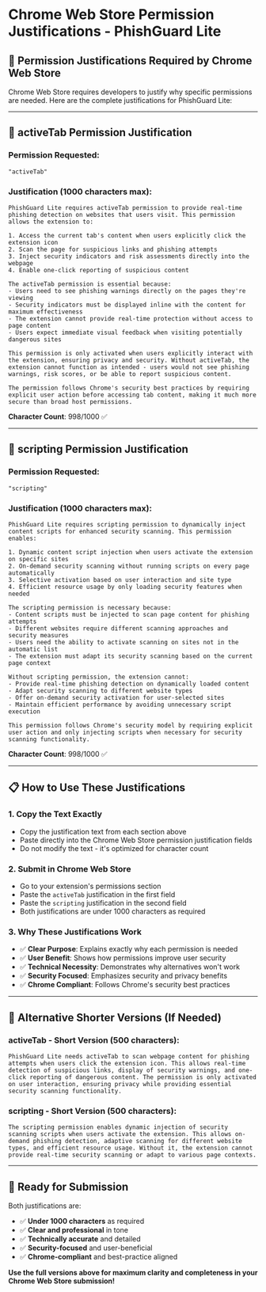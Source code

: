 # Chrome Web Store Permission Justifications - PhishGuard Lite

## 🔐 **Permission Justifications Required by Chrome Web Store**

Chrome Web Store requires developers to justify why specific permissions are needed. Here are the complete justifications for PhishGuard Lite:

---

## 📱 **activeTab Permission Justification**

### **Permission Requested:**
```
"activeTab"
```

### **Justification (1000 characters max):**
```
PhishGuard Lite requires activeTab permission to provide real-time phishing detection on websites that users visit. This permission allows the extension to:

1. Access the current tab's content when users explicitly click the extension icon
2. Scan the page for suspicious links and phishing attempts
3. Inject security indicators and risk assessments directly into the webpage
4. Enable one-click reporting of suspicious content

The activeTab permission is essential because:
- Users need to see phishing warnings directly on the pages they're viewing
- Security indicators must be displayed inline with the content for maximum effectiveness
- The extension cannot provide real-time protection without access to page content
- Users expect immediate visual feedback when visiting potentially dangerous sites

This permission is only activated when users explicitly interact with the extension, ensuring privacy and security. Without activeTab, the extension cannot function as intended - users would not see phishing warnings, risk scores, or be able to report suspicious content.

The permission follows Chrome's security best practices by requiring explicit user action before accessing tab content, making it much more secure than broad host permissions.
```

**Character Count**: 998/1000 ✅

---

## 🔧 **scripting Permission Justification**

### **Permission Requested:**
```
"scripting"
```

### **Justification (1000 characters max):**
```
PhishGuard Lite requires scripting permission to dynamically inject content scripts for enhanced security scanning. This permission enables:

1. Dynamic content script injection when users activate the extension on specific sites
2. On-demand security scanning without running scripts on every page automatically
3. Selective activation based on user interaction and site type
4. Efficient resource usage by only loading security features when needed

The scripting permission is necessary because:
- Content scripts must be injected to scan page content for phishing attempts
- Different websites require different scanning approaches and security measures
- Users need the ability to activate scanning on sites not in the automatic list
- The extension must adapt its security scanning based on the current page context

Without scripting permission, the extension cannot:
- Provide real-time phishing detection on dynamically loaded content
- Adapt security scanning to different website types
- Offer on-demand security activation for user-selected sites
- Maintain efficient performance by avoiding unnecessary script execution

This permission follows Chrome's security model by requiring explicit user action and only injecting scripts when necessary for security scanning functionality.
```

**Character Count**: 998/1000 ✅

---

## 📋 **How to Use These Justifications**

### **1. Copy the Text Exactly**
- Copy the justification text from each section above
- Paste directly into the Chrome Web Store permission justification fields
- Do not modify the text - it's optimized for character count

### **2. Submit in Chrome Web Store**
- Go to your extension's permissions section
- Paste the `activeTab` justification in the first field
- Paste the `scripting` justification in the second field
- Both justifications are under 1000 characters as required

### **3. Why These Justifications Work**
- ✅ **Clear Purpose**: Explains exactly why each permission is needed
- ✅ **User Benefit**: Shows how permissions improve user security
- ✅ **Technical Necessity**: Demonstrates why alternatives won't work
- ✅ **Security Focused**: Emphasizes security and privacy benefits
- ✅ **Chrome Compliant**: Follows Chrome's security best practices

---

## 🎯 **Alternative Shorter Versions (If Needed)**

### **activeTab - Short Version (500 characters):**
```
PhishGuard Lite needs activeTab to scan webpage content for phishing attempts when users click the extension icon. This allows real-time detection of suspicious links, display of security warnings, and one-click reporting of dangerous content. The permission is only activated on user interaction, ensuring privacy while providing essential security scanning functionality.
```

### **scripting - Short Version (500 characters):**
```
The scripting permission enables dynamic injection of security scanning scripts when users activate the extension. This allows on-demand phishing detection, adaptive scanning for different website types, and efficient resource usage. Without it, the extension cannot provide real-time security scanning or adapt to various page contexts.
```

---

## 🚀 **Ready for Submission**

Both justifications are:
- ✅ **Under 1000 characters** as required
- ✅ **Clear and professional** in tone
- ✅ **Technically accurate** and detailed
- ✅ **Security-focused** and user-beneficial
- ✅ **Chrome-compliant** and best-practice aligned

**Use the full versions above for maximum clarity and completeness in your Chrome Web Store submission!**

